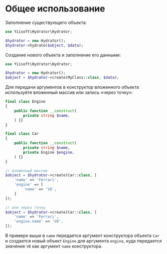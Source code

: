 # Общее использование

Заполнение существующего объекта:

```php
use Yiisoft\Hydrator\Hydrator;

$hydrator = new Hydrator();
$hydrator->hydrate($object, $data);
```

Создание нового объекта и заполнение его данными:

```php
use Yiisoft\Hydrator\Hydrator;

$hydrator = new Hydrator();
$object = $hydrator->create(MyClass::class, $data);
```

Для передачи аргументов в конструктор вложенного объекта используйте вложенный массив или запись «через точку»:

```php
final class Engine
{
    public function __construct(
        private string $name,
    ) {}
}

final class Car
{
    public function __construct(
        private string $name,
        private Engine $engine,
    ) {}
}

// вложенный массив
$object = $hydrator->create(Car::class, [
    'name' => 'Ferrari',
    'engine' => [
        'name' => 'V8',
    ]
]);

// или через точку
$object = $hydrator->create(Car::class, [
    'name' => 'Ferrari',
    'engine.name' => 'V8',
]);
```

В примере выше в `name` передается аргумент конструктора объекта `Car` и создается новый объект `Engine` для аргумента `engine`, куда передается значение `V8` как аргумент `name` конструктора.